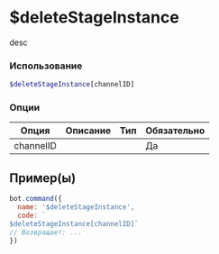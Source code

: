 # $deleteStageInstance
desc
### Использование
```php
$deleteStageInstance[channelID]
```

### Опции

| Опция | Описание | Тип | Обязательно |
|--------|-------------|------|----------|
| channelID |  |  | Да |  
## Пример(ы)

```javascript
bot.command({
  name: '$deleteStageInstance',
  code: `
$deleteStageInstance[channelID]`
// Возвращает: ...
})
```